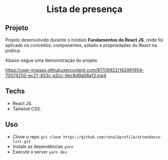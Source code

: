 <h1 align='center'>Lista de presença</h1>

## Projeto

Projeto desenvolvido durante o módulo **Fundamentos do React JS**, onde foi aplicado
os conceitos: componentes, estado e propriedades do React na prática.

Abaixo segue uma demonstração do projeto


https://user-images.githubusercontent.com/81709922/162961954-70074250-ec21-403c-a2cc-9ec8d9a08af3.mp4



## Techs

- React JS.
- Tailwind CSS.

## Uso

- Clone o repo `git clone https://github.com/ronaldprofile/attendance-list.git`
- Instale as dependências `yarn`
- Execute o server `yarn dev`
